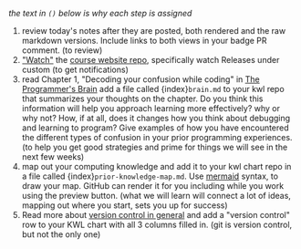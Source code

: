 *the text in `()` below is *why* each step is assigned*

1. review today's notes after they are posted, both rendered and the raw markdown versions. Include links to both views in your badge PR comment. (to review)
2. ["Watch"](https://docs.github.com/en/account-and-profile/managing-subscriptions-and-notifications-on-github/setting-up-notifications/configuring-notifications#configuring-your-watch-settings-for-an-individual-repository) the [course website repo](https://github.com/compsys-progtools/fall2025), specifically watch Releases under custom  (to get notifications)
1. read Chapter 1, "Decoding your confusion while coding" in [The Programmer's Brain](https://www.manning.com/books/the-programmers-brain#toc) add a file called {index}`brain.md` to your kwl repo that summarizes your thoughts on the chapter. Do you think this information will help you approach learning more effectively? why or why not? How, if at all, does it changes how you think about debugging and learning to program? Give examples of how you have encountered the different types of confusion in your prior programming experiences. (to help you get good strategies and prime for things we will see in the next few weeks)
2. map out your computing knowledge and add it to your kwl chart repo in a file called {index}`prior-knowledge-map.md`. Use [mermaid](https://mermaid-js.github.io/mermaid/#/) syntax, to draw your map. GitHub can render it for you including while you work using the preview button. (what we will learn will connect a lot of ideas, mapping out where you start, sets you up for success)
3. Read more about [version control in general](https://www.atlassian.com/git/tutorials/what-is-version-control) and add a "version control" row to your KWL chart with all 3 columns filled in. (git is version control, but not the only one)
